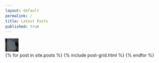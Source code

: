 ```yaml
---
layout: default
permalink: /
title: Latest Posts
published: true
---
```

<img src="./images/techtalk.png" alt="tech talk" height="42" width="42">
<div class="tiles">
{% for post in site.posts %}
	{% include post-grid.html %}
{% endfor %}
</div><!-- /.tiles -->
